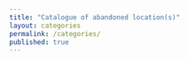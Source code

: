 ```yaml
---
title: "Catalogue of abandoned location(s)"
layout: categories
permalink: /categories/
published: true
---
```


